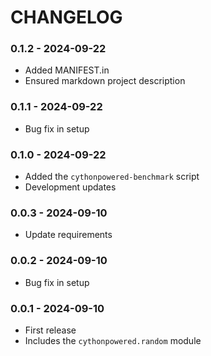 # CHANGELOG

### 0.1.2 - 2024-09-22
- Added MANIFEST.in
- Ensured markdown project description

### 0.1.1 - 2024-09-22
- Bug fix in setup

### 0.1.0 - 2024-09-22
- Added the `cythonpowered-benchmark` script
- Development updates

### 0.0.3 - 2024-09-10
- Update requirements

### 0.0.2 - 2024-09-10
- Bug fix in setup

### 0.0.1 - 2024-09-10
- First release
- Includes the `cythonpowered.random` module
